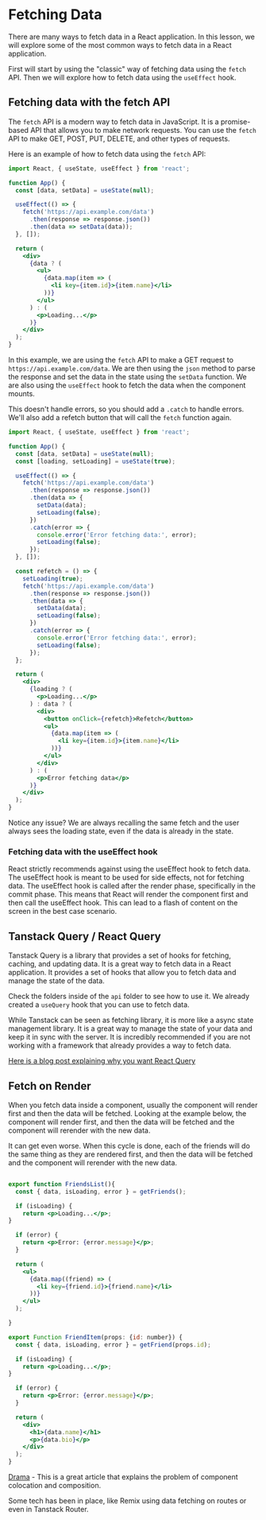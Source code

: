 # Fetching Data

There are many ways to fetch data in a React application. In this lesson, we will explore some of the most common ways to fetch data in a React application.

First will start by using the "classic" way of fetching data using the `fetch` API. Then we will explore how to fetch data using the `useEffect` hook.

## Fetching data with the fetch API

The `fetch` API is a modern way to fetch data in JavaScript. It is a promise-based API that allows you to make network requests. You can use the `fetch` API to make GET, POST, PUT, DELETE, and other types of requests.

Here is an example of how to fetch data using the `fetch` API:

```jsx
import React, { useState, useEffect } from 'react';

function App() {
  const [data, setData] = useState(null);

  useEffect(() => {
    fetch('https://api.example.com/data')
      .then(response => response.json())
      .then(data => setData(data));
  }, []);

  return (
    <div>
      {data ? (
        <ul>
          {data.map(item => (
            <li key={item.id}>{item.name}</li>
          ))}
        </ul>
      ) : (
        <p>Loading...</p>
      )}
    </div>
  );
}
```

In this example, we are using the `fetch` API to make a GET request to `https://api.example.com/data`. We are then using the `json` method to parse the response and set the data in the state using the `setData` function. We are also using the `useEffect` hook to fetch the data when the component mounts.

This doesn't handle errors, so you should add a `.catch` to handle errors. We'll also add a refetch button that will call the `fetch` function again.

```jsx
import React, { useState, useEffect } from 'react';

function App() {
  const [data, setData] = useState(null);
  const [loading, setLoading] = useState(true);

  useEffect(() => {
    fetch('https://api.example.com/data')
      .then(response => response.json())
      .then(data => {
        setData(data);
        setLoading(false);
      })
      .catch(error => {
        console.error('Error fetching data:', error);
        setLoading(false);
      });
  }, []);

  const refetch = () => {
    setLoading(true);
    fetch('https://api.example.com/data')
      .then(response => response.json())
      .then(data => {
        setData(data);
        setLoading(false);
      })
      .catch(error => {
        console.error('Error fetching data:', error);
        setLoading(false);
      });
  };

  return (
    <div>
      {loading ? (
        <p>Loading...</p>
      ) : data ? (
        <div>
          <button onClick={refetch}>Refetch</button>
          <ul>
            {data.map(item => (
              <li key={item.id}>{item.name}</li>
            ))}
          </ul>
        </div>
      ) : (
        <p>Error fetching data</p>
      )}
    </div>
  );
}
```

Notice any issue? We are always recalling the same fetch and the user always sees the loading state, even if the data is already in the state.

### Fetching data with the useEffect hook

React strictly recommends against using the useEffect hook to fetch data. The useEffect hook is meant to be used for side effects, not for fetching data. The useEffect hook is called after the render phase, specifically in the commit phase. This means that React will render the component first and then call the useEffect hook. This can lead to a flash of content on the screen in the best case scenario.

## Tanstack Query / React Query

Tanstack Query is a library that provides a set of hooks for fetching, caching, and updating data. It is a great way to fetch data in a React application. It provides a set of hooks that allow you to fetch data and manage the state of the data.

Check the folders inside of the `api` folder to see how to use it. We already created a `useQuery` hook that you can use to fetch data.

While Tanstack can be seen as fetching library, it is more like a async state management library. It is a great way to manage the state of your data and keep it in sync with the server. It is incredibly recommended if you are not working with a framework that already provides a way to fetch data.

[Here is a blog post explaining why you want React Query](https://tkdodo.eu/blog/why-you-want-react-query)


## Fetch on Render

When you fetch data inside a component, usually the component will render first and then the data will be fetched. Looking at the example below, the component will render first, and then the data will be fetched and the component will rerender with the new data.

It can get even worse. When this cycle is done, each of the friends will do the same thing as they are rendered first, and then the data will be fetched and the component will rerender with the new data.

```jsx

export function FriendsList(){
  const { data, isLoading, error } = getFriends();

  if (isLoading) {
    return <p>Loading...</p>;
}

  if (error) {
    return <p>Error: {error.message}</p>;
  }

  return (
    <ul>
      {data.map((friend) => (
        <li key={friend.id}>{friend.name}</li>
      ))}
    </ul>
  );

}

export Function FriendItem(props: {id: number}) {
  const { data, isLoading, error } = getFriend(props.id);

  if (isLoading) {
    return <p>Loading...</p>;
}

  if (error) {
    return <p>Error: {error.message}</p>;
  }

  return (
    <div>
      <h1>{data.name}</h1>
      <p>{data.bio}</p>
    </div>
  );
}
```

[Drama](https://bobaekang.com/blog/component-colocation-composition/) - This is a great article that explains the problem of component colocation and composition.

Some tech has been in place, like Remix using data fetching on routes or even in Tanstack Router.